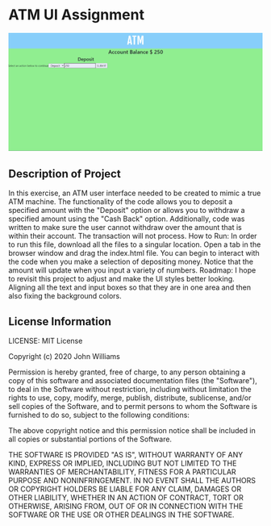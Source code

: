# ATM UI Assignment
<img src= "Screenshot.png" />

## Description of Project
In this exercise, an ATM user interface needed to be created to mimic a true ATM machine. The functionality of the code allows you to deposit a specified amount with the "Deposit" option or allows you to withdraw a specified amount using the "Cash Back" option. Additionally, code was written to make sure the user cannot withdraw over the amount that is within their account. The transaction will not process. How to Run: In order to run this file, download all the files to a singular location. Open a tab in the browser window and drag the index.html file. You can begin to interact with the code when you make a selection of depositing money. Notice that the amount will update when you input a variety of numbers. Roadmap: I hope to revisit this project to adjust and make the UI styles better looking. Aligning all the text and input boxes so that they are in one area and then also fixing the background colors.

## License Information
LICENSE: MIT License

Copyright (c) 2020 John Williams

Permission is hereby granted, free of charge, to any person obtaining a copy
of this software and associated documentation files (the "Software"), to deal
in the Software without restriction, including without limitation the rights
to use, copy, modify, merge, publish, distribute, sublicense, and/or sell
copies of the Software, and to permit persons to whom the Software is
furnished to do so, subject to the following conditions:

The above copyright notice and this permission notice shall be included in all
copies or substantial portions of the Software.

THE SOFTWARE IS PROVIDED "AS IS", WITHOUT WARRANTY OF ANY KIND, EXPRESS OR
IMPLIED, INCLUDING BUT NOT LIMITED TO THE WARRANTIES OF MERCHANTABILITY,
FITNESS FOR A PARTICULAR PURPOSE AND NONINFRINGEMENT. IN NO EVENT SHALL THE
AUTHORS OR COPYRIGHT HOLDERS BE LIABLE FOR ANY CLAIM, DAMAGES OR OTHER
LIABILITY, WHETHER IN AN ACTION OF CONTRACT, TORT OR OTHERWISE, ARISING FROM,
OUT OF OR IN CONNECTION WITH THE SOFTWARE OR THE USE OR OTHER DEALINGS IN THE
SOFTWARE.

